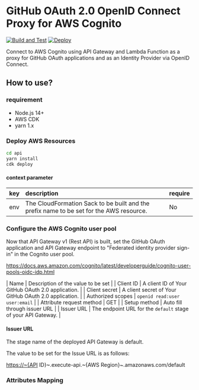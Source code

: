 # GitHub OAuth 2.0 OpenID Connect Proxy for AWS Cognito

<p align='center'>

  [![Build and Test](https://github.com/poad/github-cognito-oidc-proxy/actions/workflows/ci.yml/badge.svg)](https://github.com/poad/github-cognito-oidc-proxy/actions/workflows/ci.yml)
  [![Deploy](https://github.com/poad/github-cognito-oidc-proxy/actions/workflows/deploy.yml/badge.svg)](https://github.com/poad/github-cognito-oidc-proxy/actions/workflows/deploy.yml)
  
</p>

Connect to AWS Cognito using API Gateway and Lambda Function as a proxy for GitHub OAuth applications and as an Identity Provider via OpenID Connect.

## How to use?

### requirement

- Node.js 14+
- AWS CDK
- yarn 1.x

### Deploy AWS Resources

```sh
cd api
yarn install
cdk deploy
```

#### context parameter

| key | description | require |
|:----|:------------|:--------|
| env | The CloudFormation Sack to be built and the prefix name to be set for the AWS resource. | No |

### Configure the AWS Cognito user pool

Now that API Gateway v1 (Rest API) is built, set the GitHub OAuth application and API Gateway endpoint to "Federated identity provider sign-in" in the Cognito user pool.

<https://docs.aws.amazon.com/cognito/latest/developerguide/cognito-user-pools-oidc-idp.html>

| Name | Description of the value to be set |
| Client ID | A client ID of Your GitHub OAuth 2.0 application. |
| Client secret | A client secret of Your GitHub OAuth 2.0 application. |
| Authorized scopes | `openid read:user user:email` |
| Attribute request method | GET |
| Setup method | Auto fill through issuer URL |
| Issuer URL | The endpoint URL for the `default` stage of your API Gateway. |

#### Issuer URL

The stage name of the deployed API Gateway is default.

The value to be set for the Issue URL is as follows:

<https://~{API> ID}~.execute-api.~{AWS Region}~.amazonaws.com/default

### Attributes Mapping
